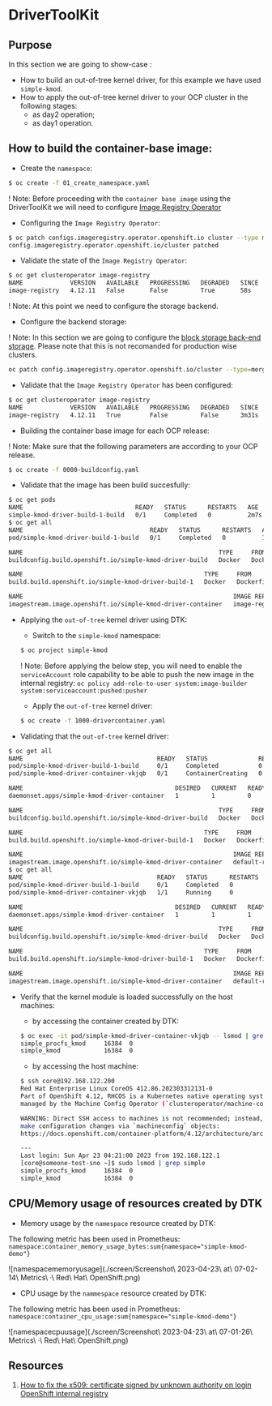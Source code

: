 # DriverToolKit

## Purpose 

In this section we are going to show-case :

- How to build an out-of-tree kernel driver, for this example we have used `simple-kmod`.
- How to apply the out-of-tree kernel driver to your OCP cluster in the following stages:
    - as day2 operation;
    - as day1 operation.

## How to build the container-base image:

- Create the `namespace`:

```bash
$ oc create -f 01_create_namespace.yaml
```
! Note: Before proceeding with the `container base image` using the DriverToolKit we will need to configure [Image Registry Operator][imageregistryoperator]

[imageregistryoperator]: https://docs.openshift.com/container-platform/4.12/registry/configuring_registry_storage/configuring-registry-storage-baremetal.html#registry-removed_configuring-registry-storage-baremetal

- Configuring the `Image Registry Operator`:

```bash
$ oc patch configs.imageregistry.operator.openshift.io cluster --type merge --patch '{"spec":{"managementState":"Managed"}}'
config.imageregistry.operator.openshift.io/cluster patched
```

- Validate the state of the `Image Registry Operator`:

```bash
$ oc get clusteroperator image-registry
NAME             VERSION   AVAILABLE   PROGRESSING   DEGRADED   SINCE   MESSAGE
image-registry   4.12.11   False       False         True       58s     Available: Error: storage backend not configured...
```
! Note: At this point we need to configure the storage backend.

- Configure the backend storage:

! Note: In this section we are going to configure the [block storage back-end storage][blockregistrystorage]. Please note that this is not recomanded for production wise clusters.

[blockregistrystorage]: https://docs.openshift.com/container-platform/4.12/registry/configuring_registry_storage/configuring-registry-storage-baremetal.html#installation-registry-storage-block-recreate-rollout-bare-metal_configuring-registry-storage-baremetal

```bash
oc patch config.imageregistry.operator.openshift.io/cluster --type=merge -p '{"spec":{"rolloutStrategy":"Recreate","replicas":1}}'
``` 

- Validate that the `Image Registry Operator` has been configured:

```bash
$ oc get clusteroperator image-registry
NAME             VERSION   AVAILABLE   PROGRESSING   DEGRADED   SINCE   MESSAGE
image-registry   4.12.11   True        False         False      3m31s
```

- Building the container base image for each OCP release:

! Note: Make sure that the following parameters are according to your OCP release.

```bash
$ oc create -f 0000-buildconfig.yaml
```

- Validate that the image has been build succesfully:

```bash
$ oc get pods
NAME                               READY   STATUS      RESTARTS   AGE
simple-kmod-driver-build-1-build   0/1     Completed   0          2m7s
$ oc get all
NAME                                   READY   STATUS      RESTARTS   AGE
pod/simple-kmod-driver-build-1-build   0/1     Completed   0          103s

NAME                                                      TYPE     FROM         LATEST
buildconfig.build.openshift.io/simple-kmod-driver-build   Docker   Dockerfile   1

NAME                                                  TYPE     FROM         STATUS     STARTED              DURATION
build.build.openshift.io/simple-kmod-driver-build-1   Docker   Dockerfile   Complete   About a minute ago   58s

NAME                                                          IMAGE REPOSITORY                                                                                 TAGS   UPDATED
imagestream.image.openshift.io/simple-kmod-driver-container   image-registry.openshift-image-registry.svc:5000/simple-kmod-demo/simple-kmod-driver-container   demo   49 seconds ago
```

- Applying the `out-of-tree` kernel driver using DTK:

    - Switch to the `simple-kmod` namespace:
    ```bash
    $ oc project simple-kmod
    ```

    ! Note: Before applying the below step, you will need to enable the `serviceAccount` role capability to be able to push the new image in the internal registry: `oc policy add-role-to-user system:image-builder system:serviceaccount:pushed:pusher`

    - Apply the `out-of-tree` kernel driver:
    ```bash
    $ oc create -f 1000-drivercontainer.yaml
    ```

- Validating that the `out-of-tree` kernel driver:

```bash
$ oc get all
NAME                                     READY   STATUS              RESTARTS   AGE
pod/simple-kmod-driver-build-1-build     0/1     Completed           0          14m
pod/simple-kmod-driver-container-vkjqb   0/1     ContainerCreating   0          2s

NAME                                          DESIRED   CURRENT   READY   UP-TO-DATE   AVAILABLE   NODE SELECTOR                     AGE
daemonset.apps/simple-kmod-driver-container   1         1         0       1            0           node-role.kubernetes.io/worker=   2s

NAME                                                      TYPE     FROM         LATEST
buildconfig.build.openshift.io/simple-kmod-driver-build   Docker   Dockerfile   1

NAME                                                  TYPE     FROM         STATUS     STARTED          DURATION
build.build.openshift.io/simple-kmod-driver-build-1   Docker   Dockerfile   Complete   14 minutes ago   58s

NAME                                                          IMAGE REPOSITORY                                                                                                     TAGS   UPDATED
imagestream.image.openshift.io/simple-kmod-driver-container   default-route-openshift-image-registry.apps.someone-test.test412.com/simple-kmod-demo/simple-kmod-driver-container   demo   14 minutes ago
$ oc get all
NAME                                     READY   STATUS      RESTARTS   AGE
pod/simple-kmod-driver-build-1-build     0/1     Completed   0          14m
pod/simple-kmod-driver-container-vkjqb   1/1     Running     0          4s

NAME                                          DESIRED   CURRENT   READY   UP-TO-DATE   AVAILABLE   NODE SELECTOR                     AGE
daemonset.apps/simple-kmod-driver-container   1         1         1       1            1           node-role.kubernetes.io/worker=   4s

NAME                                                      TYPE     FROM         LATEST
buildconfig.build.openshift.io/simple-kmod-driver-build   Docker   Dockerfile   1

NAME                                                  TYPE     FROM         STATUS     STARTED          DURATION
build.build.openshift.io/simple-kmod-driver-build-1   Docker   Dockerfile   Complete   14 minutes ago   58s

NAME                                                          IMAGE REPOSITORY                                                                                                     TAGS   UPDATED
imagestream.image.openshift.io/simple-kmod-driver-container   default-route-openshift-image-registry.apps.someone-test.test412.com/simple-kmod-demo/simple-kmod-driver-container   demo   14 minutes ago
```
- Verify that the kernel module is loaded successfully on the host machines:

    - by accessing the container created by DTK:
    ```bash
    $ oc exec -it pod/simple-kmod-driver-container-vkjqb -- lsmod | grep simple
    simple_procfs_kmod     16384  0
    simple_kmod            16384  0
    ```
    - by accessing the host machine:
    ```bash
    $ ssh core@192.168.122.200
    Red Hat Enterprise Linux CoreOS 412.86.202303312131-0
    Part of OpenShift 4.12, RHCOS is a Kubernetes native operating system
    managed by the Machine Config Operator (`clusteroperator/machine-config`).

    WARNING: Direct SSH access to machines is not recommended; instead,
    make configuration changes via `machineconfig` objects:
    https://docs.openshift.com/container-platform/4.12/architecture/architecture-rhcos.html

    ---
    Last login: Sun Apr 23 04:21:00 2023 from 192.168.122.1
    [core@someone-test-sno ~]$ sudo lsmod | grep simple
    simple_procfs_kmod     16384  0
    simple_kmod            16384  0
    ```

## CPU/Memory usage of resources created by DTK

- Memory usage by the `namespace` resource created by DTK:

The following metric has been used in Prometheus: `namespace:container_memory_usage_bytes:sum{namespace="simple-kmod-demo"}`

![namespacememoryusage](./screen/Screenshot\ 2023-04-23\ at\ 07-02-14\ Metrics\ ·\ Red\ Hat\ OpenShift.png)

- CPU usage by the `nammespace` resource created by DTK:

The following metric has been used in Prometheus: `namespace:container_cpu_usage:sum{namespace="simple-kmod-demo"}`

![namespacecpuusage](./screen/Screenshot\ 2023-04-23\ at\ 07-01-26\ Metrics\ ·\ Red\ Hat\ OpenShift.png)



## Resources

1. [How to fix the x509: certificate signed by unknown authority on login OpenShift internal registry][certificatesignedbyunknownauthority]

[certificatesignedbyunknownauthority]: https://access.redhat.com/solutions/6088891